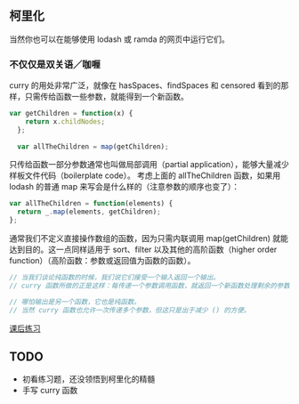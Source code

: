 ## 柯里化
当然你也可以在能够使用 lodash 或 ramda 的网页中运行它们。

### 不仅仅是双关语／咖喱
curry 的用处非常广泛，就像在 hasSpaces、findSpaces 和 censored 看到的那样，只需传给函数一些参数，就能得到一个新函数。
```js
var getChildren = function(x) {
    return x.childNodes;
  };
  
  var allTheChildren = map(getChildren);
```

只传给函数一部分参数通常也叫做局部调用（partial application），能够大量减少样板文件代码（boilerplate code）。
考虑上面的 allTheChildren 函数，如果用 lodash 的普通 map 来写会是什么样的（注意参数的顺序也变了）：
```js
var allTheChildren = function(elements) {
  return _.map(elements, getChildren);
};
```

通常我们不定义直接操作数组的函数，因为只需内联调用 map(getChildren) 就能达到目的。这一点同样适用于 sort、filter 以及其他的高阶函数（higher order function）（高阶函数：参数或返回值为函数的函数）。

```js
// 当我们谈论纯函数的时候，我们说它们接受一个输入返回一个输出。
// curry 函数所做的正是这样：每传递一个参数调用函数，就返回一个新函数处理剩余的参数。这就是一个输入对应一个输出啊。

// 哪怕输出是另一个函数，它也是纯函数。
// 当然 curry 函数也允许一次传递多个参数，但这只是出于减少 () 的方便。
```

[课后练习](https://github.com/llh911001/mostly-adequate-guide-chinese/tree/master/code/part1_exercises/answers)

## TODO
- 初看练习题，还没领悟到柯里化的精髓
- 手写 curry 函数